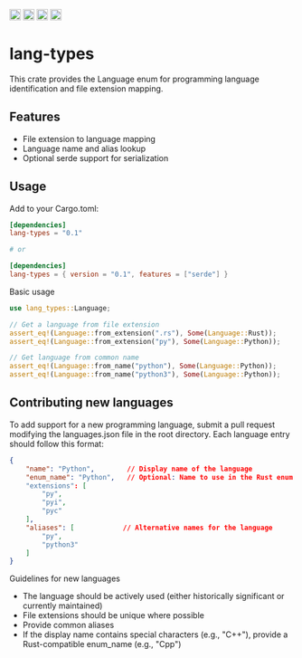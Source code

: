 [<img alt="github" src="https://img.shields.io/badge/github-eddiesankey/lang--types-8da0cb?style=for-the-badge&labelColor=555555&logo=github" height="20">](https://github.com/eddiesankey/lang-types)
[<img alt="crates.io" src="https://img.shields.io/crates/v/lang-types.svg?style=for-the-badge&color=fc8d62&logo=rust" height="20">](https://crates.io/crates/lang-types)
[<img alt="docs.rs" src="https://img.shields.io/badge/docs.rs-lang--types-66c2a5?style=for-the-badge&labelColor=555555&logo=docs.rs" height="20">](https://docs.rs/lang-types)
[<img alt="build status" src="https://img.shields.io/github/actions/workflow/status/eddiesankey/lang-types/ci.yml?branch=main&style=for-the-badge" height="20">](https://github.com/eddiesankey/lang-types/actions?query=branch%3Amain)

# lang-types
This crate provides the Language enum for programming language identification and file extension mapping.

## Features
- File extension to language mapping
- Language name and alias lookup
- Optional serde support for serialization

## Usage

Add to your Cargo.toml:
```toml
[dependencies]
lang-types = "0.1"

# or

[dependencies]
lang-types = { version = "0.1", features = ["serde"] }
```

Basic usage

```rust
use lang_types::Language;

// Get a language from file extension
assert_eq!(Language::from_extension(".rs"), Some(Language::Rust));
assert_eq!(Language::from_extension("py"), Some(Language::Python));

// Get language from common name
assert_eq!(Language::from_name("python"), Some(Language::Python));
assert_eq!(Language::from_name("python3"), Some(Language::Python));

```

## Contributing new languages
To add support for a new programming language, submit a pull request modifying the languages.json file in the root directory.
Each language entry should follow this format:

```json
{
    "name": "Python",        // Display name of the language
    "enum_name": "Python",   // Optional: Name to use in the Rust enum (defaults to name)
    "extensions": [
        "py",
        "pyi",
        "pyc"
    ],
    "aliases": [            // Alternative names for the language
        "py",
        "python3"
    ]
}
```

Guidelines for new languages
- The language should be actively used (either historically significant or currently maintained)
- File extensions should be unique where possible
- Provide common aliases
- If the display name contains special characters (e.g., "C++"), provide a Rust-compatible enum_name (e.g., "Cpp")
